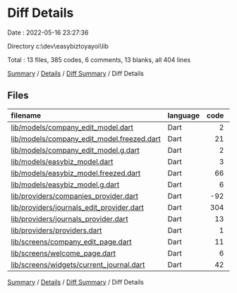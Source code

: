 # Diff Details

Date : 2022-05-16 23:27:36

Directory c:\dev\easybiztoyayoi\lib

Total : 13 files,  385 codes, 6 comments, 13 blanks, all 404 lines

[Summary](results.md) / [Details](details.md) / [Diff Summary](diff.md) / Diff Details

## Files
| filename | language | code | comment | blank | total |
| :--- | :--- | ---: | ---: | ---: | ---: |
| [lib/models/company_edit_model.dart](/lib/models/company_edit_model.dart) | Dart | 2 | 0 | 0 | 2 |
| [lib/models/company_edit_model.freezed.dart](/lib/models/company_edit_model.freezed.dart) | Dart | 21 | 1 | 0 | 22 |
| [lib/models/company_edit_model.g.dart](/lib/models/company_edit_model.g.dart) | Dart | 2 | 0 | 0 | 2 |
| [lib/models/easybiz_model.dart](/lib/models/easybiz_model.dart) | Dart | 3 | 0 | 0 | 3 |
| [lib/models/easybiz_model.freezed.dart](/lib/models/easybiz_model.freezed.dart) | Dart | 66 | 4 | 0 | 70 |
| [lib/models/easybiz_model.g.dart](/lib/models/easybiz_model.g.dart) | Dart | 6 | 0 | 0 | 6 |
| [lib/providers/companies_provider.dart](/lib/providers/companies_provider.dart) | Dart | -92 | 0 | -6 | -98 |
| [lib/providers/journals_edit_provider.dart](/lib/providers/journals_edit_provider.dart) | Dart | 304 | 0 | 25 | 329 |
| [lib/providers/journals_provider.dart](/lib/providers/journals_provider.dart) | Dart | 13 | 1 | -8 | 6 |
| [lib/providers/providers.dart](/lib/providers/providers.dart) | Dart | 1 | 0 | 1 | 2 |
| [lib/screens/company_edit_page.dart](/lib/screens/company_edit_page.dart) | Dart | 11 | 0 | 0 | 11 |
| [lib/screens/welcome_page.dart](/lib/screens/welcome_page.dart) | Dart | 6 | -1 | 0 | 5 |
| [lib/screens/widgets/current_journal.dart](/lib/screens/widgets/current_journal.dart) | Dart | 42 | 1 | 1 | 44 |

[Summary](results.md) / [Details](details.md) / [Diff Summary](diff.md) / Diff Details